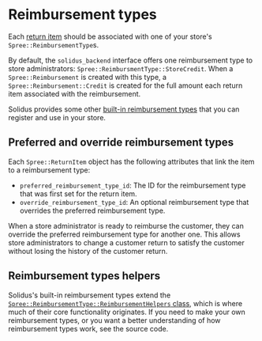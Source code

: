 # Reimbursement types

<!-- TODO:
  This article is a stub. It is not yet a good indicator of how reimbursement
  types should be used, or how they relate to reimbursements and return items.
-->

Each [return item][return-items] should be associated with one of your store's
`Spree::ReimbursementType`s.

By default, the `solidus_backend` interface offers one reimbursement type to
store administrators: `Spree::ReimbursmentType::StoreCredit`. When a
`Spree::Reimbursement` is created with this type, a
`Spree::Reimbursement::Credit` is created for the full amount each return item
associated with the reimbursement.

Solidus provides some other [built-in reimbursement types][reimbursement-types]
that you can register and use in your store.

[reimbursement-types]: https://github.com/solidusio/solidus/tree/master/core/app/models/spree/reimbursement_type
[return-items]: return-items.md

## Preferred and override reimbursement types

Each `Spree::ReturnItem` object has the following attributes that link the item
to a reimbursement type:

- `preferred_reimbursement_type_id`: The ID for the reimbursement type that was
  first set for the return item.
- `override_reimbursement_type_id`: An optional reimbursement type that
  overrides the preferred reimbursement type.

When a store administrator is ready to reimburse the customer, they can override
the preferred reimbursement type for another one. This allows store
administrators to change a customer return to satisfy the customer without
losing the history of the customer return.

## Reimbursement types helpers

Solidus's built-in reimbursement types extend the
[`Spree::ReimbursementType::ReimbursementHelpers`
class][reimbursement-helpers-class], which is where much of their core
functionality originates. If you need to make your own reimbursement types, or
you want a better understanding of how reimbursement types work, see the source
code.

[reimbursement-helpers-class]: https://github.com/solidusio/solidus/blob/master/core/app/models/spree/reimbursement_type/reimbursement_helpers.rb 
